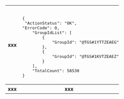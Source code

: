 <table style="width:400">
<tr>
<th>
xxx
</th>
<div style="margin-bottom:0px !important">
<td style=" padding-top: 0px; padding-bottom: 0px;padding-left: 0px;padding-right: 0px;">
<pre style="padding-top: 20px; padding-bottom: 20px;padding-left: 10px;margin-bottom:0px">
{
<span class="hljs-attr"> "ActionStatus"</span>: <span  class ="hljs-string">"OK"</span>, 
<span class=hljs-attr>"ErrorCode"</span>: <span class="hljs-number">0</span>, 
    <span class=hljs-attr>"GroupIdList"</span>: [
        {
            <span class=hljs-attr>"GroupId"</span>:<span  class ="hljs-string"> "@TGS#1YTTZEAEG"</span>
        }, 
        {
            <span class=hljs-attr>"GroupId"</span>: <span  class ="hljs-string">"@TGS#1KVTZEAEZ"</span>
        }
    ], 
   <span class=hljs-attr> "TotalCount"</span>: <span class="hljs-number">58530</span>
}
</pre>
</div>
</td>
</tr>
<tr>
<th>
xxx
</th>
<th>
xxx
</th>
</tr>
</table>

